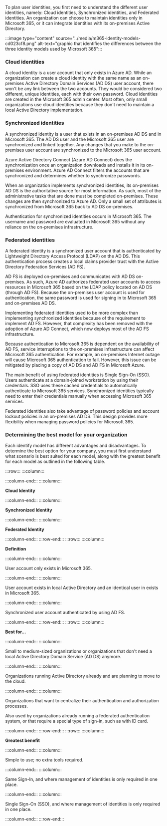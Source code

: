 To plan user identities, you first need to understand the different user identities, namely: Cloud identities, Synchronized identities, and Federated identities. An organization can choose to maintain identities only in Microsoft 365, or it can integrate identities with its on-premises Active Directory.

:::image type="content" source="../media/m365-identity-models-cd023cf8.png" alt-text="graphic that identifies the differences between the three identity models used by Microsoft 365":::


### Cloud identities

A cloud identity is a user account that only exists in Azure AD. While an organization can create a cloud identity with the same name as an on-premises Active Directory Domain Services (AD DS) user account, there won't be any link between the two accounts. They would be considered two different, unique identities, each with their own password. Cloud identities are created in the Microsoft 365 admin center. Most often, only small organizations use cloud identities because they don't need to maintain a local Active Directory implementation.

### Synchronized identities

A synchronized identity is a user that exists in an on-premises AD DS and in Microsoft 365. The AD DS user and the Microsoft 365 user are synchronized and linked together. Any changes that you make to the on-premises user account are synchronized to the Microsoft 365 user account.

Azure Active Directory Connect (Azure AD Connect) does the synchronization once an organization downloads and installs it in its on-premises environment. Azure AD Connect filters the accounts that are synchronized and determines whether to synchronize passwords.

When an organization implements synchronized identities, its on-premises AD DS is the authoritative source for most information. As such, most of the administrative tasks that are done must be completed on-premises. These changes are then synchronized to Azure AD. Only a small set of attributes is synchronized from Microsoft 365 back to AD DS on-premises.

Authentication for synchronized identities occurs in Microsoft 365. The username and password are evaluated in Microsoft 365 without any reliance on the on-premises infrastructure.

### Federated identities

A federated identity is a synchronized user account that is authenticated by Lightweight Directory Access Protocol (LDAP) on the AD DS. This authentication process creates a local claims provider trust with the Active Directory Federation Services (AD FS).

AD FS is deployed on-premises and communicates with AD DS on-premises. As such, Azure AD authorizes federated user accounts to access resources in Microsoft 365 based on the LDAP policy located on AD DS (through AD FS). Because the on-premises user account is used for authentication, the same password is used for signing in to Microsoft 365 and on-premises AD DS.

Implementing federated identities used to be more complex than implementing synchronized identities because of the requirement to implement AD FS. However, that complexity has been removed with the adoption of Azure AD Connect, which now deploys most of the AD FS infrastructure.

Because authentication to Microsoft 365 is dependent on the availability of AD FS, service interruptions to the on-premises infrastructure can affect Microsoft 365 authentication. For example, an on-premises Internet outage will cause Microsoft 365 authentication to fail. However, this issue can be mitigated by placing a copy of AD DS and AD FS in Microsoft Azure.

The main benefit of using federated identities is Single Sign-On (SSO). Users authenticate at a domain-joined workstation by using their credentials. SSO uses these cached credentials to automatically authenticate to Microsoft 365 services. Synchronized identities typically need to enter their credentials manually when accessing Microsoft 365 services.

Federated identities also take advantage of password policies and account lockout policies in an on-premises AD DS. This design provides more flexibility when managing password policies for Microsoft 365.

### Determining the best model for your organization

Each identify model has different advantages and disadvantages. To determine the best option for your company, you must first understand what scenario is best suited for each model, along with the greatest benefit for each model as outlined in the following table.

:::row:::
  :::column:::
    
  :::column-end:::
  :::column:::
    

**Cloud Identity**


  :::column-end:::
  :::column:::
    

**Synchronized Identity**


  :::column-end:::
  :::column:::
    

**Federated Identity**


  :::column-end:::
:::row-end:::
:::row:::
  :::column:::
    

**Definition**


  :::column-end:::
  :::column:::
    

User account only exists in Microsoft 365.


  :::column-end:::
  :::column:::
    

User account exists in local Active Directory and an identical user in exists in Microsoft 365.


  :::column-end:::
  :::column:::
    

Synchronized user account authenticated by using AD FS.


  :::column-end:::
:::row-end:::
:::row:::
  :::column:::
    

**Best for…**


  :::column-end:::
  :::column:::
    

Small to medium-sized organizations or organizations that don't need a local Active Directory Domain Service (AD DS) anymore.


  :::column-end:::
  :::column:::
    

Organizations running Active Directory already and are planning to move to the cloud.


  :::column-end:::
  :::column:::
    

Organizations that want to centralize their authentication and authorization processes.


Also used by organizations already running a federated authentication system, or that require a special type of sign-in, such as with ID card.


  :::column-end:::
:::row-end:::
:::row:::
  :::column:::
    

**Greatest benefit**


  :::column-end:::
  :::column:::
    

Simple to use; no extra tools required.


  :::column-end:::
  :::column:::
    

Same Sign-In, and where management of identities is only required in one place.


  :::column-end:::
  :::column:::
    

Single Sign-On (SSO), and where management of identities is only required in one place.


  :::column-end:::
:::row-end:::
